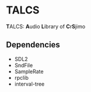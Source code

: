 # TALCS

<b>T</b>ALCS: <b>A</b>udio <b>L</b>ibrary of <b>C</b>r<b>S</b>jimo

## Dependencies

+ SDL2
+ SndFile
+ SampleRate
+ rpclib
+ interval-tree